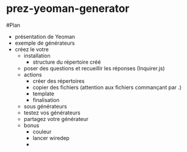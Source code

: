 prez-yeoman-generator
=====================

#Plan

* présentation de Yeoman
* exemple de générateurs
* créez le votre
    * installation
        * structure du répertoire créé
    * poser des questions et recueillir les réponses (Inquirer.js)
    * actions
        * créer des répertoires
        * copier des fichiers (attention aux fichiers commançant par .)
        * template
        * finalisation
    * sous générateurs
    * testez vos générateurs
    * partagez votre générateur
    * bonus
        * couleur
        * lancer wiredep
        * 